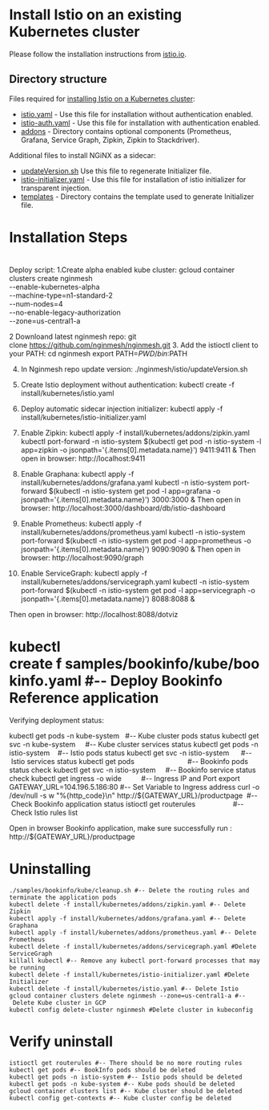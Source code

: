 
# Install Istio on an existing Kubernetes cluster

Please follow the installation instructions from [istio.io](https://istio.io/docs/setup/kubernetes/quick-start.html).

## Directory structure
Files required for [installing Istio on a Kubernetes cluster](https://github.com/istio/istio/tree/master/install/kubernetes):

* [istio.yaml](https://github.com/istio/istio/blob/master/install/kubernetes/istio.yaml) - Use this file for installation without authentication enabled.
* [istio-auth.yaml](https://github.com/istio/istio/blob/master/install/kubernetes/istio-auth.yaml) - Use this file for installation with authentication enabled.
* [addons](https://github.com/istio/istio/blob/master/install/kubernetes/addons) - Directory contains optional components (Prometheus, Grafana, Service Graph, Zipkin, Zipkin to Stackdriver).

 Additional files to install NGiNX as a sidecar:
 
 * [updateVersion.sh](https://github.com/nginmesh/nginmesh/blob/release-doc-0.2.12/istio/release/updateVersion.sh) Use this file to regenerate Initializer file.
* [istio-initializer.yaml](https://github.com/nginmesh/nginmesh/blob/release-doc-0.2.12/istio/release/install/kubernetes/istio-initializer.yaml) - Use this file for installation of istio initializer for transparent injection.
* [templates](https://github.com/nginmesh/nginmesh/blob/release-doc-0.2.12/istio/release/install/kubernetes/templates) - Directory contains the template used to generate Initializer file.



# Installation Steps

# 
Deploy script:
1.Create alpha enabled kube cluster:
gcloud container clusters create nginmesh \
--enable-kubernetes-alpha \
--machine-type=n1-standard-2 \
--num-nodes=4 \
--no-enable-legacy-authorization \
--zone=us-central1-a

2 Downloand latest nginmesh repo:
git clone https://github.com/nginmesh/nginmesh.git
3. Add the istioctl client to your PATH:
cd nginmesh
export PATH=$PWD/bin:$PATH

4. In Nginmesh repo update version:
./nginmesh/istio/updateVersion.sh

5. Create Istio deployment without authentication:
kubectl create -f install/kubernetes/istio.yaml

6. Deploy automatic sidecar injection initializer:
kubectl apply -f install/kubernetes/istio-initializer.yaml

7. Enable Zipkin:
kubectl apply -f install/kubernetes/addons/zipkin.yaml
kubectl port-forward -n istio-system $(kubectl get pod -n istio-system -l app=zipkin -o jsonpath='{.items[0].metadata.name}') 9411:9411 &
Then open in browser: http://localhost:9411

8. Enable Graphana:
kubectl apply -f install/kubernetes/addons/grafana.yaml
kubectl -n istio-system port-forward $(kubectl -n istio-system get pod -l app=grafana -o jsonpath='{.items[0].metadata.name}') 3000:3000 &
Then open in browser: http://localhost:3000/dashboard/db/istio-dashboard 

9. Enable Prometheus:
kubectl apply -f install/kubernetes/addons/prometheus.yaml
kubectl -n istio-system port-forward $(kubectl -n istio-system get pod -l app=prometheus -o jsonpath='{.items[0].metadata.name}') 9090:9090 &
Then open in browser: http://localhost:9090/graph 

10. Enable ServiceGraph:
kubectl apply -f install/kubernetes/addons/servicegraph.yaml
kubectl -n istio-system port-forward $(kubectl -n istio-system get pod -l app=servicegraph -o jsonpath='{.items[0].metadata.name}') 8088:8088 &

Then open in browser: http://localhost:8088/dotviz

kubectl create f samples/bookinfo/kube/bookinfo.yaml #-- Deploy Bookinfo Reference application
===================================================================
Verifying deployment status:

kubectl get pods -n kube-system   #-- Kube cluster pods status
kubectl get svc -n kube-system     #-- Kube cluster services status
kubectl get pods -n istio-system    #-- Istio pods status
kubectl get svc -n istio-system      #-- Istio services status
kubectl get pods                           #-- Bookinfo pods status check
kubectl get svc -n istio-system     #-- Bookinfo service status check
kubectl get ingress -o wide          #-- Ingress IP and Port
export GATEWAY_URL=104.196.5.186:80 #-- Set Variable to Ingress address
curl -o /dev/null -s w "%{http_code}\n" http://${GATEWAY_URL}/productpage  #-- Check Bookinfo application status
istioctl get routerules                   #-- Check Istio rules list

Open in browser Bookinfo application, make sure successfully run :
http://${GATEWAY_URL}/productpage


# Uninstalling
```
./samples/bookinfo/kube/cleanup.sh #-- Delete the routing rules and terminate the application pods
kubectl delete -f install/kubernetes/addons/zipkin.yaml #-- Delete Zipkin
kubectl apply -f install/kubernetes/addons/grafana.yaml #-- Delete Graphana
kubectl apply -f install/kubernetes/addons/prometheus.yaml #-- Delete Prometheus
kubectl delete -f install/kubernetes/addons/servicegraph.yaml #Delete ServiceGraph
killall kubectl #-- Remove any kubectl port-forward processes that may be running
kubectl delete -f install/kubernetes/istio-initializer.yaml #Delete Initializer
kubectl delete -f install/kubernetes/istio.yaml #-- Delete Istio
gcloud container clusters delete nginmesh --zone=us-central1-a #-- Delete Kube cluster in GCP
kubectl config delete-cluster nginmesh #Delete cluster in kubeconfig 
```

#  Verify uninstall
```
istioctl get routerules #-- There should be no more routing rules
kubectl get pods #-- BookInfo pods should be deleted
kubectl get pods -n istio-system #-- Istio pods should be deleted
kubectl get pods -n kube-system #-- Kube pods should be deleted
gcloud container clusters list #-- Kube cluster should be deleted
kubectl config get-contexts #-- Kube cluster config be deleted
```
